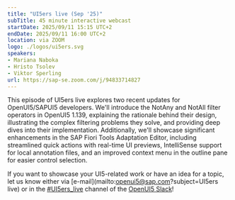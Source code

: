 ```yaml
---
title: "UI5ers live (Sep '25)"
subTitle: 45 minute interactive webcast
startDate: 2025/09/11 15:15 UTC+2
endDate: 2025/09/11 16:00 UTC+2
location: via ZOOM
logo: ./logos/ui5ers.svg
speakers:
- Mariana Naboka
- Hristo Tsolev
- Viktor Sperling
url: https://sap-se.zoom.com/j/94833714827
---
```

This episode of UI5ers live explores two recent updates for OpenUI5/SAPUI5 developers. We'll introduce the NotAny and NotAll filter operators in OpenUI5 1.139, explaining the rationale behind their design, illustrating the complex filtering problems they solve, and providing deep dives into their implementation.
Additionally, we'll showcase significant enhancements in the SAP Fiori Tools Adaptation Editor, including streamlined quick actions with real-time UI previews, IntelliSense support for local annotation files, and an improved context menu in the outline pane for easier control selection.

If you want to showcase your UI5-related work or have an idea for a topic, let us know either via [e-mail](mailto:openui5@sap.com?subject=UI5ers live) or in the 
[#UI5ers_live](https://openui5.slack.com/archives/C01CP60AAN7) channel of the [OpenUI5 Slack](https://ui5-slack-invite.cfapps.eu10.hana.ondemand.com/)!
